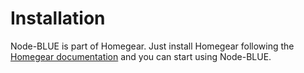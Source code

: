 # Installation

Node-BLUE is part of Homegear. Just install Homegear following the [Homegear documentation](https://doc.homegear.eu/homegear/installation.html) and you can start using Node-BLUE.